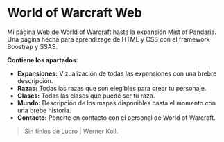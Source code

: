 # World of Warcraft Web

Mi página Web de World of Warcraft hasta la expansión Mist of Pandaria. Una página hecha para aprendizage de HTML y CSS con el framework Boostrap y SSAS.

**Contiene los apartados:**
* **Expansiones:** Vizualización de todas las expansiones con una brebre descripción.
* **Razas:** Todas las razas que son elegibles para crear tu personaje.
* **Clases:** Todas las clases que puede ser tu raza.
* **Mundo:** Descripción de los mapas disponibles hasta el momento con una brebe historia.
* **Contacto:** Ponerte en contacto con el personal de World of Warcraft.

> Sin finles de Lucro | Werner Koll.
